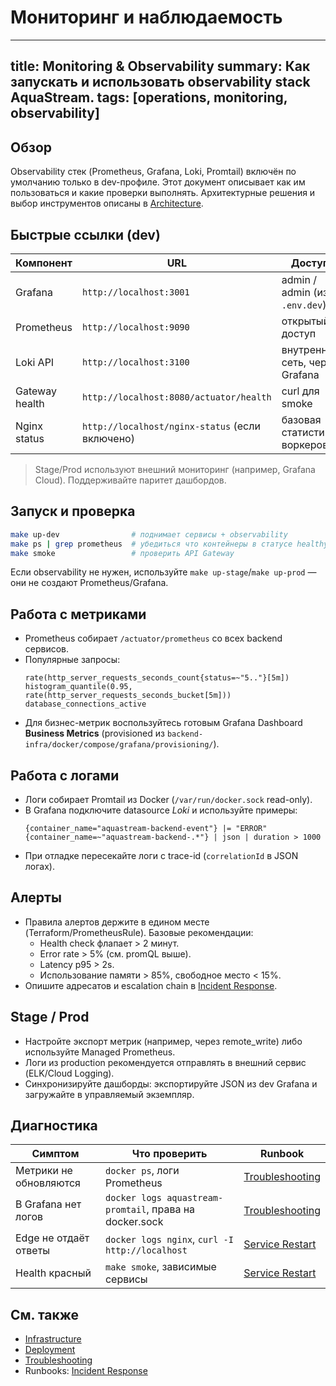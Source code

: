 # Мониторинг и наблюдаемость

---
title: Monitoring & Observability
summary: Как запускать и использовать observability stack AquaStream.
tags: [operations, monitoring, observability]
---

## Обзор

Observability стек (Prometheus, Grafana, Loki, Promtail) включён по умолчанию только в dev-профиле. Этот документ описывает как им пользоваться и какие проверки выполнять. Архитектурные решения и выбор инструментов описаны в [Architecture](../architecture.md#мониторинг-и-наблюдаемость).

## Быстрые ссылки (dev)

| Компонент | URL | Доступ |
|-----------|-----|--------|
| Grafana | `http://localhost:3001` | admin / admin (из `.env.dev`) |
| Prometheus | `http://localhost:9090` | открытый доступ |
| Loki API | `http://localhost:3100` | внутренняя сеть, через Grafana |
| Gateway health | `http://localhost:8080/actuator/health` | curl для smoke |
| Nginx status | `http://localhost/nginx-status` (если включено) | базовая статистика воркеров |

> Stage/Prod используют внешний мониторинг (например, Grafana Cloud). Поддерживайте паритет дашбордов.

## Запуск и проверка

```bash
make up-dev                # поднимает сервисы + observability
make ps | grep prometheus  # убедиться что контейнеры в статусе healthy
make smoke                 # проверить API Gateway
```

Если observability не нужен, используйте `make up-stage`/`make up-prod` — они не создают Prometheus/Grafana.

## Работа с метриками

- Prometheus собирает `/actuator/prometheus` со всех backend сервисов.
- Популярные запросы:
  ```promql
  rate(http_server_requests_seconds_count{status=~"5.."}[5m])
  histogram_quantile(0.95, rate(http_server_requests_seconds_bucket[5m]))
  database_connections_active
  ```
- Для бизнес-метрик воспользуйтесь готовым Grafana Dashboard **Business Metrics** (provisioned из `backend-infra/docker/compose/grafana/provisioning/`).

## Работа с логами

- Логи собирает Promtail из Docker (`/var/run/docker.sock` read-only).
- В Grafana подключите datasource *Loki* и используйте примеры:
  ```logql
  {container_name="aquastream-backend-event"} |= "ERROR"
  {container_name=~"aquastream-backend-.*"} | json | duration > 1000
  ```
- При отладке пересекайте логи с trace-id (`correlationId` в JSON логах).

## Алерты

- Правила алертов держите в едином месте (Terraform/PrometheusRule). Базовые рекомендации:
  - Health check флапает > 2 минут.
  - Error rate > 5% (см. promQL выше).
  - Latency p95 > 2s.
  - Использование памяти > 85%, свободное место < 15%.
- Опишите адресатов и escalation chain в [Incident Response](runbooks/incident-response.md).

## Stage / Prod

- Настройте экспорт метрик (например, через remote_write) либо используйте Managed Prometheus.
- Логи из production рекомендуется отправлять в внешний сервис (ELK/Cloud Logging).
- Синхронизируйте дашборды: экспортируйте JSON из dev Grafana и загружайте в управляемый экземпляр.

## Диагностика

| Симптом | Что проверить | Runbook |
|---------|---------------|---------|
| Метрики не обновляются | `docker ps`, логи Prometheus | [Troubleshooting](troubleshooting.md#prometheus-issues) |
| В Grafana нет логов | `docker logs aquastream-promtail`, права на docker.sock | [Troubleshooting](troubleshooting.md#loki-issues) |
| Edge не отдаёт ответы | `docker logs nginx`, `curl -I http://localhost` | [Service Restart](runbooks/service-restart.md) |
| Health красный | `make smoke`, зависимые сервисы | [Service Restart](runbooks/service-restart.md) |

## См. также

- [Infrastructure](infrastructure.md)
- [Deployment](deployment.md)
- [Troubleshooting](troubleshooting.md)
- Runbooks: [Incident Response](runbooks/incident-response.md)

